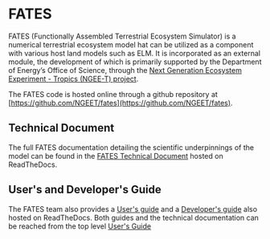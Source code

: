 # FATES

FATES (Functionally Assembled Terrestrial Ecosystem Simulator) is a numerical terrestrial ecosystem model
hat can be utilized as a component with various host land models such as ELM.  It is incorporated as an
external module, the development of which is primarily supported by the Department of Energy’s Office of
Science, through the [Next Generation Ecosystem Experiment - Tropics (NGEE-T) project](https://ngee-tropics.lbl.gov/).

The FATES code is hosted online through a github repository at [https://github.com/NGEET/fates](https://github.com/NGEET/fates).

## Technical Document

The full FATES documentation detailing the scientific underpinnings of the model can be found in the
[FATES Technical Document](https://fates-users-guide.readthedocs.io/projects/tech-doc/en/stable/)
hosted on ReadTheDocs.

## User's and Developer's Guide

The FATES team also provides a [User's guide](https://fates-users-guide.readthedocs.io/en/latest/user/users-guide.html)
and a [Developer's guide](https://fates-users-guide.readthedocs.io/en/latest/developer/developer-guide.html)
also hosted on ReadTheDocs.  Both guides and the technical documentation can be reached from the top level
[User's Guide](https://fates-users-guide.readthedocs.io/en/latest/index.html)
